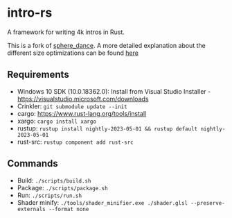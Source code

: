 # intro-rs

A framework for writing 4k intros in Rust.

This is a fork of [sphere_dance](https://github.com/janiorca/sphere_dance). A more detailed explanation about the different size optimizations can be found [here](https://www.codeslow.com/2020/07/writing-winning-4k-intro-in-rust.html)

## Requirements

* Windows 10 SDK (10.0.18362.0): Install from Visual Studio Installer - https://visualstudio.microsoft.com/downloads
* Crinkler: `git submodule update --init`
* cargo: https://www.rust-lang.org/tools/install
* xargo: `cargo install xargo`
* rustup: `rustup install nightly-2023-05-01 && rustup default nightly-2023-05-01`
* rust-src: `rustup component add rust-src`

## Commands

* Build: `./scripts/build.sh`
* Package: `./scripts/package.sh`
* Run: `./scripts/run.sh`
* Shader minify: `./tools/shader_minifier.exe ./shader.glsl --preserve-externals --format none`

